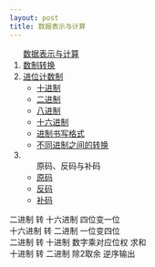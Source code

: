 ```yaml
---
layout: post
title: 数据表示与计算
---
```

<ol><a href="https://blog.csdn.net/LYX_WIN/article/details/133919439">数据表示与计算</a>
  <li><a href="https://baike.baidu.com/item/%E8%BF%9B%E5%88%B6%E8%BD%AC%E6%8D%A2/3117222?fromtitle=%E6%95%B0%E5%88%B6%E8%BD%AC%E6%8D%A2&fromid=5775105&fromModule=lemma_search-box">数制转换</a></li>
  <li><a href="https://baike.baidu.com/item/%E8%BF%9B%E5%88%B6?fromtitle=%E8%BF%9B%E4%BD%8D%E8%AE%A1%E6%95%B0%E5%88%B6">进位计数制</a>
    <ul>
      <li><a href="https://baike.baidu.com/item/%E5%8D%81%E8%BF%9B%E5%88%B6/6521392?fromModule=search-result_lemma">十进制</a></li>
      <li><a href="https://baike.baidu.com/item/%E4%BA%8C%E8%BF%9B%E5%88%B6/361457">二进制</a></li>
      <li><a href="https://baike.baidu.com/item/%E5%85%AB%E8%BF%9B%E5%88%B6/4230825?fromModule=search-result_lemma">八进制</a></li>
      <li><a href="https://baike.baidu.com/item/%E5%8D%81%E5%85%AD%E8%BF%9B%E5%88%B6/4162457">十六进制</a></li>
      <li><a href="https://zhidao.baidu.com/question/440144080.html">进制书写格式</a></li>
      <li><a href="</li>https://blog.csdn.net/weixin_53564801/article/details/123665194">不同进制之间的转换</a></li>
    </ul>
  </li>
  <li>
    <ul>原码、反码与补码
      <li><a href="https://baike.baidu.com/item/%E5%8E%9F%E7%A0%81/1097586" target="_blank">原码</a></li>
      <li><a href="https://baike.baidu.com/item/%E5%8F%8D%E7%A0%81/769985" target="_blank">反码</a></li>
      <li><a href="https://baike.baidu.com/item/%E8%A1%A5%E7%A0%81/6854613" target="_blank">补码</a></li>
    </ul>
  </li>
</ol>

二进制 转 十六进制 四位变一位<br>
十六进制 转 二进制 一位变四位<br>
二进制 转 十进制 数字乘对应位权 求和<br>
十进制 转 二进制 除2取余 逆序输出
